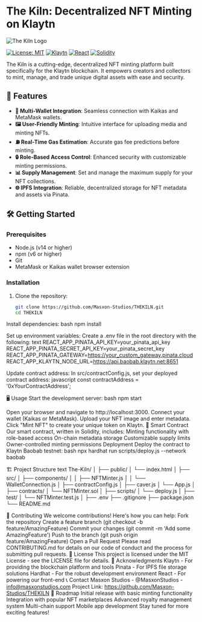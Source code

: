 # The Kiln: Decentralized NFT Minting on Klaytn

![The Kiln Logo](path/to/logo.png)

[![License: MIT](https://img.shields.io/badge/License-MIT-yellow.svg)](https://opensource.org/licenses/MIT)
[![Klaytn](https://img.shields.io/badge/Klaytn-Compatible-blue)](https://www.klaytn.com/)
[![React](https://img.shields.io/badge/React-17.0.2-blue)](https://reactjs.org/)
[![Solidity](https://img.shields.io/badge/Solidity-%5E0.8.0-363636)](https://soliditylang.org/)

The Kiln is a cutting-edge, decentralized NFT minting platform built specifically for the Klaytn blockchain. It empowers creators and collectors to mint, manage, and trade unique digital assets with ease and security.

## 🚀 Features

- **🔗 Multi-Wallet Integration**: Seamless connection with Kaikas and MetaMask wallets.
- **🖼️ User-Friendly Minting**: Intuitive interface for uploading media and minting NFTs.
- **⛽ Real-Time Gas Estimation**: Accurate gas fee predictions before minting.
- **🔒 Role-Based Access Control**: Enhanced security with customizable minting permissions.
- **📊 Supply Management**: Set and manage the maximum supply for your NFT collections.
- **🌐 IPFS Integration**: Reliable, decentralized storage for NFT metadata and assets via Pinata.

## 🛠️ Getting Started

### Prerequisites

- Node.js (v14 or higher)
- npm (v6 or higher)
- Git
- MetaMask or Kaikas wallet browser extension

### Installation

1. Clone the repository:
   ```bash
   git clone https://github.com/Masxon-Studios/THEKILN.git
   cd THEKILN

Install dependencies:
bash
npm install

Set up environment variables:
Create a .env file in the root directory with the following:
text
REACT_APP_PINATA_API_KEY=your_pinata_api_key
REACT_APP_PINATA_SECRET_API_KEY=your_pinata_secret_key
REACT_APP_PINATA_GATEWAY=https://your_custom_gateway.pinata.cloud
REACT_APP_KLAYTN_NODE_URL=https://api.baobab.klaytn.net:8651

Update contract address:
In src/contractConfig.js, set your deployed contract address:
javascript
const contractAddress = '0xYourContractAddress';

🖥️ Usage
Start the development server:
bash
npm start

Open your browser and navigate to http://localhost:3000.
Connect your wallet (Kaikas or MetaMask).
Upload your NFT image and enter metadata.
Click "Mint NFT" to create your unique token on Klaytn.
🧠 Smart Contract
Our smart contract, written in Solidity, includes:
Minting functionality with role-based access
On-chain metadata storage
Customizable supply limits
Owner-controlled minting permissions
Deployment
Deploy the contract to Klaytn Baobab testnet:
bash
npx hardhat run scripts/deploy.js --network baobab

🏗️ Project Structure
text
The-Kiln/
│
├── public/
│   └── index.html
│
├── src/
│   ├── components/
│   │   ├── NFTMinter.js
│   │   └── WalletConnection.js
│   ├── contractConfig.js
│   ├── caver.js
│   └── App.js
│
├── contracts/
│   └── NFTMinter.sol
│
├── scripts/
│   └── deploy.js
│
├── test/
│   └── NFTMinter.test.js
│
├── .env
├── .gitignore
├── package.json
└── README.md

🤝 Contributing
We welcome contributions! Here's how you can help:
Fork the repository
Create a feature branch (git checkout -b feature/AmazingFeature)
Commit your changes (git commit -m 'Add some AmazingFeature')
Push to the branch (git push origin feature/AmazingFeature)
Open a Pull Request
Please read CONTRIBUTING.md for details on our code of conduct and the process for submitting pull requests.
📄 License
This project is licensed under the MIT License - see the LICENSE file for details.
🙏 Acknowledgments
Klaytn - For providing the blockchain platform and tools
Pinata - For IPFS file storage solutions
Hardhat - For the robust development environment
React - For powering our front-end
📞 Contact
Masxon Studios - @MasxonStudios - info@masxonstudios.com
Project Link: https://github.com/Masxon-Studios/THEKILN
🚀 Roadmap
 Initial release with basic minting functionality
 Integration with popular NFT marketplaces
 Advanced royalty management system
 Multi-chain support
 Mobile app development
Stay tuned for more exciting features!
